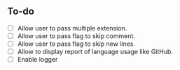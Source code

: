 ## To-do

- [ ] Allow user to pass multiple extension.
- [ ]  Allow user to pass flag to skip comment.
- [ ] Allow user to pass flag to skip new lines.
- [ ]  Allow to display report of language usage like GitHub.
- [ ]  Enable logger